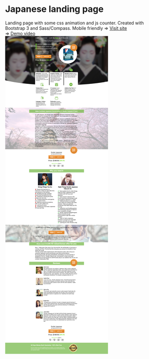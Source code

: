 # Japanese landing page
Landing page with some css animation and js counter. Created with Bootstrap 3 and Sass/Compass. Mobile friendly
=> [Visit site](https://rawgit.com/atanyday/Japanese-landing/master/index.html)
<br>
=> [Demo video](https://youtu.be/t20xxCfRIjw?list=PLfslS7IBS7XccqD7Yet2KDusjarx1G2Lv)
<br>
![Picture](Main.jpg)
